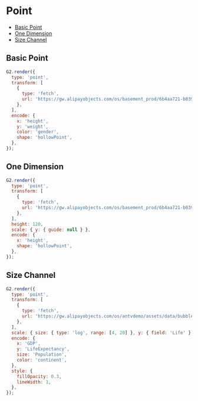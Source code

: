 # Point

- <a href="#basic-point">Basic Point</a>
- <a href="#one-dimension">One Dimension</a>
- <a href="#size-channel">Size Channel</a>

## Basic Point

```js | dom
G2.render({
  type: 'point',
  transform: [
    {
      type: 'fetch',
      url: 'https://gw.alipayobjects.com/os/basement_prod/6b4aa721-b039-49b9-99d8-540b3f87d339.json',
    },
  ],
  encode: {
    x: 'height',
    y: 'weight',
    color: 'gender',
    shape: 'hollowPoint',
  },
});
```

## One Dimension

```js | dom
G2.render({
  type: 'point',
  transform: [
    {
      type: 'fetch',
      url: 'https://gw.alipayobjects.com/os/basement_prod/6b4aa721-b039-49b9-99d8-540b3f87d339.json',
    },
  ],
  height: 120,
  scale: { y: { guide: null } },
  encode: {
    x: 'height',
    shape: 'hollowPoint',
  },
});
```

## Size Channel

```js | dom
G2.render({
  type: 'point',
  transform: [
    {
      type: 'fetch',
      url: 'https://gw.alipayobjects.com/os/antvdemo/assets/data/bubble.json',
    },
  ],
  scale: { size: { type: 'log', range: [4, 20] }, y: { field: 'Life' } },
  encode: {
    x: 'GDP',
    y: 'LifeExpectancy',
    size: 'Population',
    color: 'continent',
  },
  style: {
    fillOpacity: 0.3,
    lineWidth: 1,
  },
});
```
